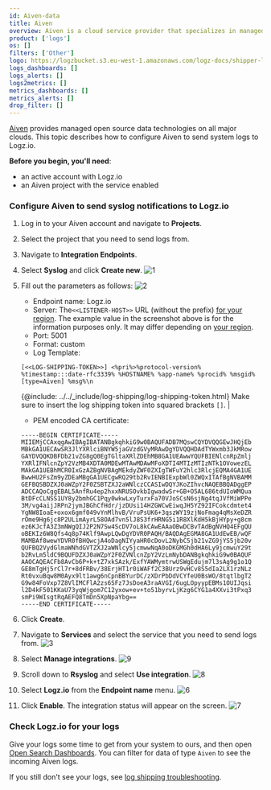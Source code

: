 ```yaml
---
id: Aiven-data
title: Aiven
overview: Aiven is a cloud service provider that specializes in managed open-source database, messaging, and event streaming solutions.
product: ['logs']
os: []
filters: ['Other']
logo: https://logzbucket.s3.eu-west-1.amazonaws.com/logz-docs/shipper-logos/aiven-logo.png
logs_dashboards: []
logs_alerts: []
logs2metrics: []
metrics_dashboards: []
metrics_alerts: []
drop_filter: []
---
```


[Aiven](https://aiven.io/) provides managed open source data technologies on all major clouds. This topic describes how to configure Aiven to send system logs to Logz.io. 

**Before you begin, you'll need**: 

* an active account with Logz.io
* an Aiven project with the service enabled 


### Configure Aiven to send syslog notifications to Logz.io

1. Log in to your Aiven account and navigate to **Projects**.
2. Select the project that you need to send logs from.
3. Navigate to **Integration Endpoints**.
4. Select **Syslog** and click **Create new**.
   ![1](https://dytvr9ot2sszz.cloudfront.net/logz-docs/aiven/aiven1.png)
5. Fill out the parameters as follows:
   ![2](https://dytvr9ot2sszz.cloudfront.net/logz-docs/aiven/aiven10.png)
   * Endpoint name: Logz.io 
   * Server: The`<<LISTENER-HOST>>` URL (without the prefix) [for your region](https://docs.logz.io/user-guide/accounts/account-region.html#available-regions). The example value in the screenshot above is for the information purposes only. It may differ depending on [your region](https://docs.logz.io/user-guide/accounts/account-region.html#available-regions).
   * Port: 5001 
   * Format: custom
   * Log Template: 

   ```shell
   [<<LOG-SHIPPING-TOKEN>>] <%pri%>%protocol-version% %timestamp:::date-rfc3339% %HOSTNAME% %app-name% %procid% %msgid% [type=Aiven] %msg%\n
   ```
   
   {@include: ../../_include/log-shipping/log-shipping-token.html} Make sure to insert the log shipping token into squared brackets `[]`.  |

   * PEM encoded CA certificate: 

   ```shell
   -----BEGIN CERTIFICATE-----
   MIIEMjCCAxqgAwIBAgIBATANBgkqhkiG9w0BAQUFADB7MQswCQYDVQQGEwJHQjEb
   MBkGA1UECAwSR3JlYXRlciBNYW5jaGVzdGVyMRAwDgYDVQQHDAdTYWxmb3JkMRow
   GAYDVQQKDBFDb21vZG8gQ0EgTGltaXRlZDEhMB8GA1UEAwwYQUFBIENlcnRpZmlj
   YXRlIFNlcnZpY2VzMB4XDTA0MDEwMTAwMDAwMFoXDTI4MTIzMTIzNTk1OVowezEL
   MAkGA1UEBhMCR0IxGzAZBgNVBAgMEkdyZWF0ZXIgTWFuY2hlc3RlcjEQMA4GA1UE
   BwwHU2FsZm9yZDEaMBgGA1UECgwRQ29tb2RvIENBIExpbWl0ZWQxITAfBgNVBAMM
   GEFBQSBDZXJ0aWZpY2F0ZSBTZXJ2aWNlczCCASIwDQYJKoZIhvcNAQEBBQADggEP
   ADCCAQoCggEBAL5AnfRu4ep2hxxNRUSOvkbIgwadwSr+GB+O5AL686tdUIoWMQua
   BtDFcCLNSS1UY8y2bmhGC1Pqy0wkwLxyTurxFa70VJoSCsN6sjNg4tqJVfMiWPPe
   3M/vg4aijJRPn2jymJBGhCfHdr/jzDUsi14HZGWCwEiwqJH5YZ92IFCokcdmtet4
   YgNW8IoaE+oxox6gmf049vYnMlhvB/VruPsUK6+3qszWY19zjNoFmag4qMsXeDZR
   rOme9Hg6jc8P2ULimAyrL58OAd7vn5lJ8S3frHRNG5i1R8XlKdH5kBjHYpy+g8cm
   ez6KJcfA3Z3mNWgQIJ2P2N7Sw4ScDV7oL8kCAwEAAaOBwDCBvTAdBgNVHQ4EFgQU
   oBEKIz6W8Qfs4q8p74Klf9AwpLQwDgYDVR0PAQH/BAQDAgEGMA8GA1UdEwEB/wQF
   MAMBAf8wewYDVR0fBHQwcjA4oDagNIYyaHR0cDovL2NybC5jb21vZG9jYS5jb20v
   QUFBQ2VydGlmaWNhdGVTZXJ2aWNlcy5jcmwwNqA0oDKGMGh0dHA6Ly9jcmwuY29t
   b2RvLm5ldC9BQUFDZXJ0aWZpY2F0ZVNlcnZpY2VzLmNybDANBgkqhkiG9w0BAQUF
   AAOCAQEACFb8AvCb6P+k+tZ7xkSAzk/ExfYAWMymtrwUSWgEdujm7l3sAg9g1o1Q
   GE8mTgHj5rCl7r+8dFRBv/38ErjHT1r0iWAFf2C3BUrz9vHCv8S5dIa2LX1rzNLz
   Rt0vxuBqw8M0Ayx9lt1awg6nCpnBBYurDC/zXDrPbDdVCYfeU0BsWO/8tqtlbgT2
   G9w84FoVxp7Z8VlIMCFlA2zs6SFz7JsDoeA3raAVGI/6ugLOpyypEBMs1OUIJqsi
   l2D4kF501KKaU73yqWjgom7C12yxow+ev+to51byrvLjKzg6CYG1a4XXvi3tPxq3
   smPi9WIsgtRqAEFQ8TmDn5XpNpaYbg==
   -----END CERTIFICATE-----
   ```

6. Click **Create**.
7. Navigate to **Services** and select the service that you need to send logs from.
   ![3](https://dytvr9ot2sszz.cloudfront.net/logz-docs/aiven/aiven3.png)
8. Select **Manage integrations**.
   ![9](https://dytvr9ot2sszz.cloudfront.net/logz-docs/aiven/aiven9.png)
9. Scroll down to **Rsyslog** and select **Use integration**.
   ![8](https://dytvr9ot2sszz.cloudfront.net/logz-docs/aiven/aiven8.png)
10. Select **Logz.io** from the **Endpoint name** menu.
   ![6](https://dytvr9ot2sszz.cloudfront.net/logz-docs/aiven/aiven6.png)
11. Click **Enable**. The integration status will appear on the screen.
   ![7](https://dytvr9ot2sszz.cloudfront.net/logz-docs/aiven/aiven7.png)


### Check Logz.io for your logs

Give your logs some time to get from your system to ours, and then open [Open Search Dashboards](https://app.logz.io/#/dashboard/osd). You can filter for data of type `Aiven` to see the incoming Aiven logs.
  
If you still don't see your logs, see [log shipping troubleshooting](https://docs.logz.io/user-guide/log-shipping/log-shipping-troubleshooting.html).
